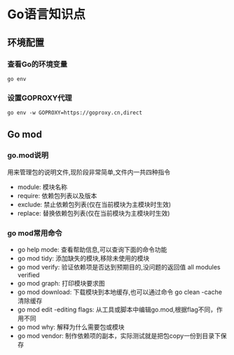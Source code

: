 # Go语言知识点

## 环境配置
### 查看Go的环境变量
```
go env
```
### 设置GOPROXY代理
```
go env -w GOPROXY=https://goproxy.cn,direct
```

## Go mod
### go.mod说明
用来管理包的说明文件,现阶段非常简单,文件内一共四种指令
- module: 模块名称
- require: 依赖包列表以及版本
- exclude: 禁止依赖包列表(仅在当前模块为主模块时生效)
- replace: 替换依赖包列表(仅在当前模块为主模块时生效)

### go mod常用命令
- go help mode: 查看帮助信息,可以查询下面的命令功能
- go mod tidy: 添加缺失的模块,移除未使用的模块
- go mod verify: 验证依赖项是否达到预期目的,没问题的返回值 all modules verified
- go mod graph: 打印模块要求图
- go mod download: 下载模块到本地缓存,也可以通过命令 go clean -cache 清除缓存
- go mod edit -editing flags: 从工具或脚本中编辑go.mod,根据flag不同，作用不同
- go mod why: 解释为什么需要包或模块
- go mod vendor: 制作依赖项的副本，实际测试就是把包copy一份到目录下保存
